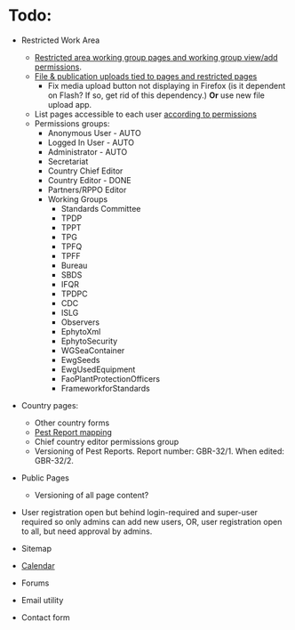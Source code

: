 # Todo:
    
- Restricted Work Area
   - [Restricted area working group pages and working group view/add permissions](http://djangosnippets.org/snippets/2736/).
    - [File & publication uploads tied to pages and restricted pages](https://github.com/sigurdga/django-jquery-file-upload)
      - Fix media upload button not displaying in Firefox (is it dependent on Flash? If so, get rid of this dependency.) **Or** use new file upload app.
    - List pages accessible to each user [according to permissions](http://stackoverflow.com/a/16016717)
    - Permissions groups: 
        - Anonymous User - AUTO
        - Logged In User - AUTO
        - Administrator - AUTO
        - Secretariat
        - Country Chief Editor
        - Country Editor - DONE
        - Partners/RPPO Editor
        - Working Groups
            - Standards Committee 
            - TPDP 
            - TPPT 
            - TPG 
            - TPFQ 
            - TPFF 
            - Bureau 
            - SBDS 
            - IFQR 
            - TPDPC 
            - CDC 
            - ISLG 
            - Observers 
            - EphytoXml 
            - EphytoSecurity 
            - WGSeaContainer 
            - EwgSeeds 
            - EwgUsedEquipment 
            - FaoPlantProtectionOfficers 
            - FrameworkforStandards

- Country pages:
    - Other country forms
    - [Pest Report mapping](http://leafletjs.com/examples/choropleth.html)
    - Chief country editor permissions group
    - Versioning of Pest Reports. Report number: GBR-32/1. When edited: GBR-32/2.

- Public Pages
    - Versioning of all page content?

- User registration open but behind login-required and super-user required so only admins can add new users, OR, user registration open to all, but need approval by admins.

- Sitemap
- [Calendar](https://github.com/shurik/mezzanine.calendar)
- Forums
- Email utility
- Contact form
